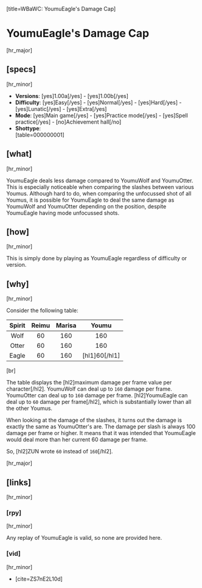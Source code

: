 [title=WBaWC: YoumuEagle's Damage Cap]
# YoumuEagle's Damage Cap
[hr_major]

## [specs]
[hr_minor]

* **Versions**: [yes]1.00a[/yes] - [yes]1.00b[/yes]
* **Difficulty**: [yes]Easy[/yes] - [yes]Normal[/yes] - [yes]Hard[/yes] - [yes]Lunatic[/yes] - [yes]Extra[/yes]
* **Mode**: [yes]Main game[/yes] -  [yes]Practice mode[/yes] - [yes]Spell practice[/yes] - [no]Achievement hall[/no]
* **Shottype**: <div id='table-shottype'></div> [table=000000001]


## [what] 
[hr_minor]

YoumuEagle deals less damage compared to YoumuWolf and YoumuOtter. This is especially noticeable when comparing the slashes between various Youmus. Although hard to do, when comparing the unfocussed shot of all Youmus, it is possible for YoumuEagle to deal the same damage as YoumuWolf and YoumuOtter depending on the position, despite YoumuEagle having mode unfocussed shots.

## [how]
[hr_minor]

This is simply done by playing as YoumuEagle regardless of difficulty or version.

## [why]
[hr_minor]

Consider the following table:

| Spirit | Reimu | Marisa | Youmu |
|:---:|:---:|:---:|:---:|
| Wolf | 60 | 160 | 160 |
| Otter | 60 | 160 | 160 |
| Eagle | 60 | 160 | [hl1]60[/hl1] |
[br]

The table displays the [hl2]maximum damage per frame value per character[/hl2]. YoumuWolf can deal up to ``160`` damage per frame. YoumuOtter can deal up to ``160`` damage per frame. [hl2]YoumuEagle can deal up to ``60`` damage per frame[/hl2], which is substantially lower than all the other Youmus.

When looking at the damage of the slashes, it turns out the damage is exactly the same as YoumuOtter's are. The damage per slash is always 100 damage per frame or higher. It means that it was intended that YoumuEagle would deal more than her current 60 damage per frame.

So, [hl2]ZUN wrote `60` instead of `160`[/hl2].

[hr_major]
## [links]
[hr_minor]
### [rpy]
[hr_minor]

Any replay of YoumuEagle is valid, so none are provided here.

### [vid]
[hr_minor]

+ [cite=ZS7nE2L10d]
